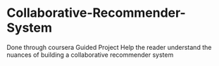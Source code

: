 # Collaborative-Recommender-System
Done through coursera Guided Project
Help the reader understand the nuances of building a collaborative recommender system
